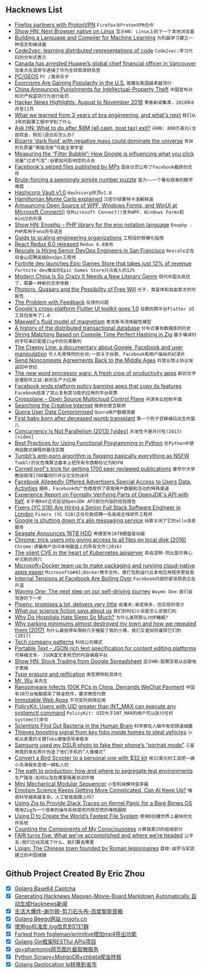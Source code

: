 ## Hacknews List


- [Firefox partners with ProtonVPN](https://premium.firefox.com/vpn/)  `Firefox与ProtonVPN合作`
- [Show HN: Next Browser native on Linux](item?id=18608454)  `显示HN: Linux上的下一个本地浏览器`
- [Building a Language and Compiler for Machine Learning](https://julialang.org/blog/2018/12/ml-language-compiler)  `为机器学习建立一种语言和编译器`
- [Code2vec: learning distributed representations of code](https://code2vec.org/)  `Code2vec:学习代码的分布式表示`
- [Canada has arrested Huawei’s global chief financial officer in Vancouver](https://www.theglobeandmail.com/canada/article-canada-has-arrested-huaweis-global-chief-financial-officer-in/)  `加拿大在温哥华逮捕了华为全球首席财务官`
- [PC/GEOS](https://github.com/bluewaysw/pcgeos)  `PC /真命天子`
- [Exorcisms Are Gaining Popularity in the U.S.](https://www.theatlantic.com/magazine/archive/2018/12/catholic-exorcisms-on-the-rise/573943/)  `驱魔在美国越来越流行`
- [China Announces Punishments for Intellectual-Property Theft](https://www.bloomberg.com/news/articles/2018-12-04/china-announces-new-punishments-for-intellectual-property-theft)  `中国宣布对知识产权盗窃行为进行处罚`
- [Hacker News Highlights, August to November 2018](https://blog.ycombinator.com/hacker-news-highlights-august-to-november-2018/)  `黑客新闻集萃，2018年8月至11月`
- [What we learned from 3 years of bra engineering, and what&#39;s next](https://bratheory.com/what-we-learned-and-whats-next/)  `我们从3年的胸罩工程中学到了什么`
- [Ask HN: What to do after $8M (all cash, post tax) exit?](item?id=18600220)  `问HN: 800万美元(全部现金，税后)退出后怎么办?`
- [Bizarre &#39;dark fluid&#39; with negative mass could dominate the universe](https://theconversation.com/bizarre-dark-fluid-with-negative-mass-could-dominate-the-universe-what-my-research-suggests-107922)  `奇异的负质量“黑暗流体”可能主宰宇宙`
- [Measuring the “Filter Bubble”: How Google is influencing what you click](https://spreadprivacy.com/google-filter-bubble-study/)  `测量“过滤气泡”:谷歌如何影响您的点击`
- [Facebook&#39;s seized files published by MPs](https://www.bbc.co.uk/news/technology-46456695)  `国会议员公布了Facebook截获的文件`
- [Brute-forcing a seemingly simple number puzzle](https://www.nurkiewicz.com/2018/09/brute-forcing-seemingly-simple-number.html)  `蛮力——一个看似简单的数字难题`
- [Hashicorp Vault v1.0](https://www.hashicorp.com/blog/vault-1-0)  `Hashicorp拱顶v1.0`
- [Hamiltonian Monte Carlo explained](http://arogozhnikov.github.io/2016/12/19/markov_chain_monte_carlo.html)  `汉密尔顿蒙特卡洛解释道`
- [Announcing Open Source of WPF, Windows Forms, and WinUI at Microsoft Connect()](https://blogs.windows.com/buildingapps/2018/12/04/announcing-open-source-of-wpf-windows-forms-and-winui-at-microsoft-connect-2018/)  `在Microsoft Connect()宣布WPF、Windows Forms和WinUI的开源`
- [Show HN: Enophp – PHP library for the eno notation language](item?id=18599179)  `Enophp - PHP库用于eno符号语言`
- [Guide to scaling engineering organizations](https://stripe.com/atlas/guides/scaling-eng)  `工程组织规模化指南`
- [React Redux 6.0 released](https://github.com/reduxjs/react-redux/releases/tag/v6.0.0)  `Redux 6.0发布`
- [Rescale Is Hiring Senior DevOps Engineers in San Francisco](https://jobs.lever.co/rescale/5bbd7886-8b96-4bf6-a0be-c5df930b9fd3?lever-origin=applied&amp;lever-source%5B%5D=Hacker%20News)  `Rescale正在旧金山招聘高级DevOps工程师`
- [Fortnite dev launches Epic Games Store that takes just 12% of revenue](https://venturebeat.com/2018/12/04/fortnite-dev-launches-epic-games-store-that-takes-just-12-of-revenue/)  `Fortnite dev推出的Epic Games Store只占收入的12%`
- [Modern China Is So Crazy It Needs a New Literary Genre](https://lithub.com/modern-china-is-so-crazy-it-needs-a-new-literary-genre/)  `现代中国太疯狂了，需要一种新的文学体裁`
- [Photons, Quasars and the Possibility of Free Will](https://blogs.scientificamerican.com/observations/photons-quasars-and-the-possibility-of-free-will/)  `光子，类星体和自由意志的可能性`
- [The Problem with Feedback](https://www.theatlantic.com/technology/archive/2018/11/why-ratings-and-feedback-forms-dont-work/575455/)  `反馈的问题`
- [Google&#39;s cross-platform Flutter UI toolkit goes 1.0](https://techcrunch.com/2018/12/04/googles-cross-platform-flutter-ui-toolkit-hits-version-1-0/)  `谷歌的跨平台Flutter UI工具包发布了1.0`
- [Maxwell&#39;s fluid model of magnetism](https://arxiv.org/abs/1502.05926)  `麦克斯韦流体磁性模型`
- [A history of the distributed transactional database](https://www.infoq.com/articles/relational-nosql-fauna)  `分布式事务数据库的历史`
- [String Matching Based on Compile Time Perfect Hashing in Zig](https://andrewkelley.me/post/string-matching-comptime-perfect-hashing-zig.html)  `基于编译时的字符串匹配是Zig中的完美散列`
- [The Creepy Line: a documentary about Google, Facebook and user manipulation](https://www.thecreepyline.com/)  `令人毛骨悚然的台词:一部关于谷歌、Facebook和用户操纵的纪录片`
- [Send Noncompete Agreements Back to the Middle Ages](https://www.bloomberg.com/opinion/articles/2018-12-05/noncompete-agreements-are-bad-for-employees-and-the-economy)  `将竞业禁止协议发送回中世纪`
- [The new word processor wars: A fresh crop of productivity apps](https://www.geekwire.com/2018/new-word-processor-wars-fresh-crop-productivity-apps-trying-reinvent-workday/)  `新的文字处理软件之战:新的生产力应用`
- [Facebook ends platform policy banning apps that copy its features](https://techcrunch.com/2018/12/04/facebook-allows-competitors/)  `Facebook结束了禁止复制其功能的应用的平台政策`
- [Crossplane – Open Source Multicloud Control Plane](https://blog.upbound.io/introducing-crossplane-open-source-multicloud-control-plane/)  `开源多云控制平面`
- [Searching the Creative Internet](https://crawshaw.io/blog/searching-the-creative-internet)  `搜索创意互联网`
- [Quora User Data Compromised](https://blog.quora.com/Quora-Security-Update?share=1)  `Quora用户数据泄露`
- [First baby born after deceased womb transplant](https://www.bbc.com/news/health-46438396)  `第一个死子宫移植后出生的婴儿`
- [Concurrency Is Not Parallelism (2013) [video]](https://www.youtube.com/watch?v=cN_DpYBzKso)  `并发性不是并行性(2013)[video]`
- [Best Practices for Using Functional Programming in Python](https://kite.com/blog/python/functional-programming)  `在Python中使用函数式编程的最佳实践`
- [Tumblr’s anti-porn algorithm is flagging basically everything as NSFW](https://www.dailydot.com/parsec/tumblr-nsfw-algorithm-flagging-2018/)  `Tumblr的反色情算法基本上把所有东西都标记为NSFW`
- [Cornell prof&#39;s trick for getting 1700 peer reviewed publications](https://andrewgelman.com/2018/11/04/cornell-prof-not-pizzagate-guy-one-quick-trick-getting-1700-peer-reviewed-publications-cv/)  `康奈尔大学教授获得1700篇同行评议论文的诀窍`
- [Facebook Allegedly Offered Advertisers Special Access to Users Data, Activities](https://www.washingtonpost.com/technology/2018/12/05/facebook-allegedly-offered-advertisers-special-access-users-data-activities-according-documents-released-by-british-lawmakers/)  `据称，Facebook向广告商提供了获取用户数据和活动的特殊渠道`
- [Experience Report on Formally Verifying Parts of OpenJDK&#39;s API with KeY](https://arxiv.org/abs/1811.10818)  `关于用KeY正式验证OpenJDK API部分内容的经验报告`
- [Fixers (YC S18) Are Hiring a Senior Full Stack Software Engineer in London](https://fixersworld.com/careers/senior-developer)  `Fixers (YC S18)正在伦敦招聘一名高级全栈软件工程师`
- [Google is shutting down it&#39;s allo messaging service](https://9to5google.com/2018/12/05/google-allo-shutting-down/amp/)  `谷歌关闭了它的allo消息服务`
- [Seagate Announces 16TB HDD](https://nexthive.com/seagate-biggest-hdd-16-tb/)  `希捷宣布16TB硬盘驱动器`
- [Chrome: trick users into giving access to all files on local disk (2016)](https://bugs.chromium.org/p/chromium/issues/detail?id=637098)  `Chrome:诱骗用户访问本地磁盘上的所有文件(2016)`
- [The silent CVE in the heart of Kubernetes apiserver](https://gravitational.com/blog/kubernetes-websocket-upgrade-security-vulnerability/)  `库伯涅特·阿比瑟尔弗心中沉默的洞穴`
- [Microsoft&#43;Docker team up to make packaging and running cloud-native apps easier](https://techcrunch.com/2018/12/04/microsoft-and-docker-team-up-to-make-packaging-and-running-cloud-native-applications-easier/)  `Microsoft&#43;Docker携手合作，使打包和运行云本地应用程序更容易`
- [Internal Tensions at Facebook Are Boiling Over](https://www.buzzfeednews.com/article/charliewarzel/facebooks-tensions-zuckerberg-sandberg)  `Facebook内部的紧张局势正在升温`
- [Waymo One: The next step on our self-driving journey](https://medium.com/waymo/waymo-one-the-next-step-on-our-self-driving-journey-6d0c075b0e9b)  `Waymo One:我们自驾游的下一步`
- [Pipenv: promises a lot, delivers very little](https://chriswarrick.com/blog/2018/07/17/pipenv-promises-a-lot-delivers-very-little/)  `皮蓬夫:承诺很多，但实现的很少`
- [What our science fiction says about us](http://www.bbc.com/culture/story/20181203-what-our-science-fiction-says-about-us)  `我们的科幻小说是怎么说我们的`
- [Why Do Hospitals Hate Sleep So Much?](https://www.motherjones.com/kevin-drum/2018/12/why-do-hospitals-hate-sleep-so-much/)  `为什么医院那么讨厌睡眠?`
- [Why parking minimums almost destroyed my town and how we repealed them (2017)](https://www.strongtowns.org/journal/2017/11/22/how-parking-minimums-almost-destroyed-my-hometown-and-how-we-repealed-them)  `为什么最低停车限制几乎摧毁了我的小镇，我们又是如何废除它们的(2017)`
- [Tech company patterns](https://richg42.blogspot.com/2018/10/types-of-tech-companies.html)  `科技公司模式`
- [Portable Text – JSON rich text specification for content editing platforms](https://github.com/portabletext/portabletext)  `可移植文本- JSON富文本规范的内容编辑平台`
- [Show HN: Stock Trading from Google Spreadsheet](item?id=18606766)  `显示HN:股票交易从谷歌电子表格`
- [Type erasure and reification](https://eli.thegreenplace.net/2018/type-erasure-and-reification/)  `类型擦除和具体化`
- [Mr. Wu](https://granta.com/mr-wu/)  `吴先生`
- [Ransomware Infects 100K PCs in China, Demands WeChat Payment](https://movaxbx.ru/2018/12/05/ransomware-infects-100k-pcs-in-china-demands-wechat-payment/)  `中国有10万台电脑感染了赎金软件，要求微信付款`
- [Immutable Web Apps](https://immutablewebapps.org/)  `不可变的网络应用`
- [PolicyKit: Users with UID greater than INT_MAX can execute any systemctl command](https://gitlab.freedesktop.org/polkit/polkit/issues/74)  `PolicyKit: UID大于INT_MAX的用户可以执行任何systemctl命令`
- [Scientists Find Gut Bacteria in the Human Brain](http://nautil.us/issue/66/clockwork/are-there-bacteria-in-your-brain)  `科学家在人脑中发现肠道细菌`
- [Thieves boosting signal from key fobs inside homes to steal vehicles](https://www.cbc.ca/news/canada/toronto/car-thefts-rising-1.4930890)  `小偷从家里的关键fobs增强信号来偷车`
- [Samsung used my DSLR photo to fake their phone’s “portrait mode”](https://www.diyphotography.net/samsung-used-my-dslr-photo-to-fake-their-phones-portrait-mode/)  `三星用我的单反照片伪造了他们手机的“人像模式”`
- [Convert a Bird Scooter to a personal one with $32 kit](https://scootertalk.org/viewtopic.php?p=1643&amp;fbclid=IwAR0-b9xJKny5r5adXwc6gocfXbqZ9scA1fpgX5t8L7f7afbT9RZU33Exqnk#p1643)  `用32美元的工具把一辆小鸟滑板车变成一辆私人的`
- [The path to production: how and where to segregate test environments](https://circleci.com/blog/path-to-production-how-and-where-to-segregate-test-environments/)  `生产路径:如何以及在哪里隔离测试环境`
- [Mini Mechanical Modular Sequencer](https://www.youtube.com/watch?v=45-4xLrRMqg)  `小型机械模块音序器`
- [Emotion Science Keeps Getting More Complicated. Can AI Keep Up?](https://howwegettonext.com/emotion-science-keeps-getting-more-complicated-can-ai-keep-up-442c19133085)  `情感科学越来越复杂。人工智能能跟上吗?`
- [Using Zig to Provide Stack Traces on Kernel Panic for a Bare Bones OS](https://andrewkelley.me/post/zig-stack-traces-kernel-panic-bare-bones-os.html)  `使用Zig为一个简单的操作系统提供内核恐慌的堆栈跟踪`
- [Using D to Create the World’s Fastest File System](https://dlang.org/blog/2018/12/04/interview-liran-zvibel-of-wekaio/)  `使用D创建世界上最快的文件系统`
- [Counting the Components of My Consciousness](https://auxiliarymemory.com/2018/11/20/counting-the-components-of-my-consciousness/)  `计算我意识的组成部分`
- [FAIR turns five: What we’ve accomplished and where we’re headed](https://code.fb.com/ai-research/fair-fifth-anniversary/)  `公平五:我们已经完成了什么，我们要去哪里`
- [Liqian: The Chinese town founded by Roman legionnaires](https://www.saporedicina.com/english/liqian-the-chinese-town-founded-by-roman-legionnaires/)  `荔枝:由罗马军团建立的中国城镇`

## Github Project Created By Eric Zhou

- [x] [Golang Base64 Captcha](https://github.com/mojocn/base64Captcha)
- [x] [Generating Hacknews Maoyan-Movie-Board Markdown Automatically 自动生成Hacknews新闻](https://github.com/dejavuzhou/md-genie)
- [x] [生活大爆炸-谢尔顿-剪刀石头布-百度智能音箱](https://github.com/mojocn/dueros-bang-game)
- [x] [Golang Beego网站 mojotv.cn](https://github.com/mojocn/www.mojotv.cn)
- [x] [使用go标准库,log信息到钉钉群](https://github.com/mojocn/dooger)
- [x] [Forked from fogleman/primitive增加mp4导出功能](https://github.com/mojocn/primitive)
- [x] [Golang Gin框架RESTful APIs项目](https://github.com/JJJJJJJerk/ezier-golang-web-api-framework)
- [x] [go+phantomjs网页图片截取微服务](https://github.com/mojocn/screen_shot)
- [x] [Python Scrapy+MongoDB+cnbeta爬虫样板](https://github.com/mojocn/scrapy_mongodb_boilerplate_cnbeta)
- [x] [Golang Geolocation Ip转换到省市](https://github.com/mojocn/ip2location)
